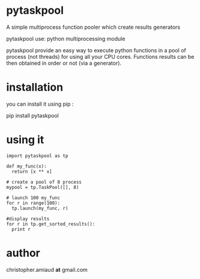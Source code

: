 pytaskpool
==========
A simple multiprocess function pooler which create results generators

pytaskpool use:
  python multiprocessing module

pytaskpool provide an easy way to execute python functions in a pool of process (not threads) for using all your CPU
 cores. Functions results can be then obtained in order or not (via a generator).

installation
============
you can install it using pip :

pip install pytaskpool

using it
========
```
import pytaskpool as tp

def my_func(x):
  return [x ** x]

# create a pool of 8 process
mypool = tp.TaskPool([], 8)

# launch 100 my_func
for r in range(100):
  tp.launch(my_func, r)

#display results
for r in tp.get_sorted_results():
  print r
```

author
======
christopher.amiaud __at__ gmail.com